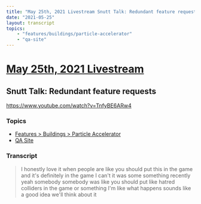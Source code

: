 ```yaml
---
title: "May 25th, 2021 Livestream Snutt Talk: Redundant feature requests"
date: "2021-05-25"
layout: transcript
topics:
    - "features/buildings/particle-accelerator"
    - "qa-site"
---
```

# [May 25th, 2021 Livestream](../2021-05-25.md)
## Snutt Talk: Redundant feature requests
https://www.youtube.com/watch?v=TnfyBE6ARw4

### Topics
* [Features > Buildings > Particle Accelerator](../topics/features/buildings/particle-accelerator.md)
* [QA Site](../topics/qa-site.md)

### Transcript

> I honestly love it when people are like you should put this in the game and it's definitely in the game I can't it was some something recently yeah somebody somebody was like you should put like hatred colliders in the game or something I'm like what happens sounds like a good idea we'll think about it

